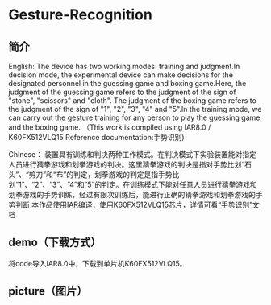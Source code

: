 # Gesture-Recognition
## 简介
English:
The device has two working modes: training and judgment.In decision mode, the experimental device can make decisions for the designated personnel in the guessing game and boxing game.Here, the judgment of the guessing game refers to the judgment of the sign of "stone", "scissors" and "cloth". The judgment of the boxing game refers to the judgment of the sign of "1", "2", "3", "4" and "5".In the training mode, we can carry out the gesture training for any person to play the guessing game and the boxing game.
（This work is compiled using IAR8.0 / K60FX512VLQ15        Reference documentation:手势识别)  

Chinese：
装置具有训练和判决两种工作模式。在判决模式下实验装置能对指定人员进行猜拳游戏和划拳游戏的判决。这里猜拳游戏的判决是指对手势比划“石头”、“剪刀”和“布”的判定，划拳游戏的判定是指手势比划“1”、“2”、“3”、“4”和“5”的判定。在训练模式下能对任意人员进行猜拳游戏和划拳游戏的手势训练，经过有限次训练后，能进行正确的猜拳游戏和划拳游戏的手势判断
本作品使用IAR编译，使用K60FX512VLQ15芯片，详情可看“手势识别”文档


## demo（下载方式）
将code导入IAR8.0中，下载到单片机K60FX512VLQ15。


## picture（图片）



